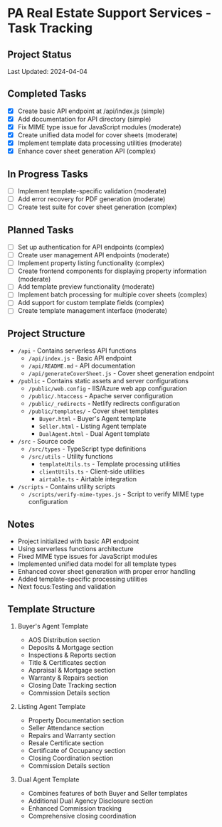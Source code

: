 # PA Real Estate Support Services - Task Tracking

## Project Status
Last Updated: 2024-04-04

## Completed Tasks
- [x] Create basic API endpoint at /api/index.js (simple)
- [x] Add documentation for API directory (simple)
- [x] Fix MIME type issue for JavaScript modules (moderate)
- [x] Create unified data model for cover sheets (moderate)
- [x] Implement template data processing utilities (moderate)
- [x] Enhance cover sheet generation API (complex)

## In Progress Tasks
- [ ] Implement template-specific validation (moderate)
- [ ] Add error recovery for PDF generation (moderate)
- [ ] Create test suite for cover sheet generation (complex)

## Planned Tasks
- [ ] Set up authentication for API endpoints (complex)
- [ ] Create user management API endpoints (moderate)
- [ ] Implement property listing functionality (complex)
- [ ] Create frontend components for displaying property information (moderate)
- [ ] Add template preview functionality (moderate)
- [ ] Implement batch processing for multiple cover sheets (complex)
- [ ] Add support for custom template fields (complex)
- [ ] Create template management interface (moderate)

## Project Structure
- `/api` - Contains serverless API functions
  - `/api/index.js` - Basic API endpoint
  - `/api/README.md` - API documentation
  - `/api/generateCoverSheet.js` - Cover sheet generation endpoint
- `/public` - Contains static assets and server configurations
  - `/public/web.config` - IIS/Azure web app configuration
  - `/public/.htaccess` - Apache server configuration
  - `/public/_redirects` - Netlify redirects configuration
  - `/public/templates/` - Cover sheet templates
    - `Buyer.html` - Buyer's Agent template
    - `Seller.html` - Listing Agent template
    - `DualAgent.html` - Dual Agent template
- `/src` - Source code
  - `/src/types` - TypeScript type definitions
  - `/src/utils` - Utility functions
    - `templateUtils.ts` - Template processing utilities
    - `clientUtils.ts` - Client-side utilities
    - `airtable.ts` - Airtable integration
- `/scripts` - Contains utility scripts
  - `/scripts/verify-mime-types.js` - Script to verify MIME type configuration

## Notes
- Project initialized with basic API endpoint
- Using serverless functions architecture
- Fixed MIME type issues for JavaScript modules
- Implemented unified data model for all template types
- Enhanced cover sheet generation with proper error handling
- Added template-specific processing utilities
- Next focus:Testing and validation

## Template Structure
1. Buyer's Agent Template
   - AOS Distribution section
   - Deposits & Mortgage section
   - Inspections & Reports section
   - Title & Certificates section
   - Appraisal & Mortgage section
   - Warranty & Repairs section
   - Closing Date Tracking section
   - Commission Details section

2. Listing Agent Template
   - Property Documentation section
   - Seller Attendance section
   - Repairs and Warranty section
   - Resale Certificate section
   - Certificate of Occupancy section
   - Closing Coordination section
   - Commission Details section

3. Dual Agent Template
   - Combines features of both Buyer and Seller templates
   - Additional Dual Agency Disclosure section
   - Enhanced Commission tracking
   - Comprehensive closing coordination 